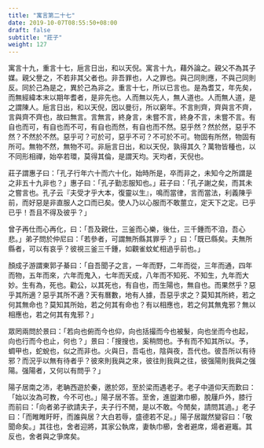 ```yaml
---
title: "寓言第二十七"
date: 2019-10-07T08:55:50+08:00
draft: false
subtitle: "莊子"
weight: 127
---
```




寓言十九，重言十七，巵言日出，和以天倪。寓言十九，藉外論之。親父不為其子媒。親父譽之，不若非其父者也。非吾罪也，人之罪也。與己同則應，不與己同則反。同於己為是之，異於己為非之。重言十七，所以已言也。是為耆艾，年先矣，而無經緯本末以期年耆者，是非先也。人而無以先人，無人道也。人而無人道，是之謂陳人。巵言日出，和以天倪，因以曼衍，所以窮年。不言則齊，齊與言不齊，言與齊不齊也，故曰無言。言無言，終身言，未嘗不言，終身不言，未嘗不言。有自也而可，有自也而不可，有自也而然，有自也而不然。惡乎然？然於然，惡乎不然？不然於不然。惡乎可？可於可，惡乎不可？不可於不可。物固有所然，物固有所可。無物不然，無物不可。非巵言日出，和以天倪，孰得其久？萬物皆種也，以不同形相禪，始卒若環，莫得其倫，是謂天均。天均者，天倪也。



莊子謂惠子曰：「<span class="text-secondary">孔子行年六十而六十化，始時所是，卒而非之，未知今之所謂是之非五十九非也？</span>」惠子曰：「<span class="text-secondary">孔子勤志服知也。</span>」莊子曰：「<span class="text-secondary">孔子謝之矣，而其未之嘗言也。孔子云『夫受才乎大本，復靈以生』，鳴而當律，言而當法，利義陳乎前，而好惡是非直服人之口而已矣。使人乃以心服而不敢蘁立，定天下之定。已乎已乎！吾且不得及彼乎？</span>」



曾子再仕而心再化，曰：「<span class="text-secondary">吾及親仕，三釜而心樂，後仕，三千鍾而不洎，吾心悲。</span>」弟子問於仲尼曰：「<span class="text-secondary">若參者，可謂無所縣其罪乎？</span>」曰：「<span class="text-secondary">既已縣矣。夫無所縣者，可以有哀乎？彼視三釜三千鍾，如觀雀蚊虻相過乎前也。</span>」



顏成子游謂東郭子綦曰：「<span class="text-secondary">自吾聞子之言，一年而野，二年而從，三年而通，四年而物，五年而來，六年而鬼入，七年而天成，八年而不知死、不知生，九年而大妙。生有為，死也。勸公，以其死也，有自也，而生陽也，無自也。而果然乎？惡乎其所適？惡乎其所不適？天有曆數，地有人據，吾惡乎求之？莫知其所終，若之何其無命也？莫知其所始，若之何其有命也？有以相應也，若之何其無鬼邪？無以相應也，若之何其有鬼邪？</span>」



眾罔兩問於景曰：「<span class="text-secondary">若向也俯而今也仰，向也括撮而今也被髮，向也坐而今也起，向也行而今也止，何也？</span>」景曰：「<span class="text-secondary">搜搜也，奚稍問也。予有而不知其所以。予，蜩甲也，蛇蛻也，似之而非也。火與日，吾屯也，陰與夜，吾代也。彼吾所以有待邪？而況乎以無有待者乎？彼來則我與之來，彼往則我與之往，彼强陽則我與之强陽。强陽者，又何以有問乎？</span>」



陽子居南之沛，老聃西遊於秦，邀於郊，至於梁而遇老子。老子中道仰天而歎曰：「<span class="text-secondary">始以汝為可教，今不可也。</span>」陽子居不答。至舍，進盥漱巾櫛，脫屨戶外，膝行而前曰：「<span class="text-secondary">向者弟子欲請夫子，夫子行不閒，是以不敢。今閒矣，請問其過。</span>」老子曰：「<span class="text-secondary">而睢睢盱盱，而誰與居？大白若辱，盛德若不足。</span>」陽子居蹴然變容曰：「<span class="text-secondary">敬聞命矣。</span>」其往也，舍者迎將，其家公執席，妻執巾櫛，舍者避席，煬者避竈。其反也，舍者與之爭席矣。